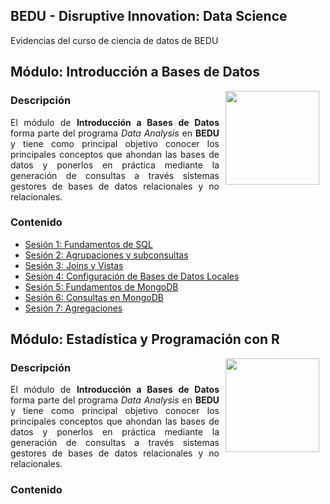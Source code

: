 ## BEDU - Disruptive Innovation: Data Science
Evidencias del curso de ciencia de datos de BEDU

## Módulo: Introducción a Bases de Datos

<img src="https://cdn.dribbble.com/users/776867/screenshots/6179644/mongogooo.gif" align="right" height="150" width="150" hspace="10">
<div style="text-align: justify;">

### Descripción

El módulo de __Introducción a Bases de Datos__ forma parte del programa *Data Analysis* en __BEDU__ y tiene como 
principal objetivo conocer los principales conceptos que ahondan las bases de datos y ponerlos en práctica mediante la generación de consultas a través sistemas gestores de bases de datos relacionales y no relacionales.						

### Contenido
 
 - [Sesión 1: Fundamentos de SQL](https://github.com/OscarCanongo/Data-Science-Course/blob/master/Introducci%C3%B3n%20a%20base%20de%20datos/FundamentosDeSQL/EjerciciosSesion1.sql) 
 - [Sesión 2: Agrupaciones y subconsultas](https://github.com/OscarCanongo/Data-Science-Course/blob/master/Introducci%C3%B3n%20a%20base%20de%20datos/AgrupacionesySubconsultas/EjerciciosSesion2.sql) 
 - [Sesión 3: Joins y Vistas](https://github.com/OscarCanongo/Data-Science-Course/blob/master/Introducci%C3%B3n%20a%20base%20de%20datos/JoinsYVistas/ejercicios.sql%20) 
 - [Sesión 4: Configuración de Bases de Datos Locales](https://github.com/OscarCanongo/Data-Science-Course/tree/master/Introducci%C3%B3n%20a%20base%20de%20datos/ConfiguraciondeBasesdeDatosLocales/Ejercicios) 
 - [Sesión 5: Fundamentos de MongoDB](https://github.com/OscarCanongo/Data-Science-Course/tree/master/Introducci%C3%B3n%20a%20base%20de%20datos/FundamentosdeMongoDB/ejercicios)
 - [Sesión 6: Consultas en MongoDB](https://github.com/OscarCanongo/Data-Science-Course/tree/master/Introducci%C3%B3n%20a%20base%20de%20datos/ConsultasenMongoDB/ejercicios) 
 - [Sesión 7: Agregaciones](https://github.com/OscarCanongo/Data-Science-Course/tree/master/Introducci%C3%B3n%20a%20base%20de%20datos/Agregaciones/Ejercicio) 
 
</div>

## Módulo: Estadística y Programación con R

<img src="https://media1.giphy.com/media/rGlAZysKBcjRCkAX7S/giphy.gif" align="right" height="150" width="150" hspace="10">
<div style="text-align: justify;">

### Descripción

El módulo de __Introducción a Bases de Datos__ forma parte del programa *Data Analysis* en __BEDU__ y tiene como 
principal objetivo conocer los principales conceptos que ahondan las bases de datos y ponerlos en práctica mediante la generación de consultas a través sistemas gestores de bases de datos relacionales y no relacionales.						

### Contenido

